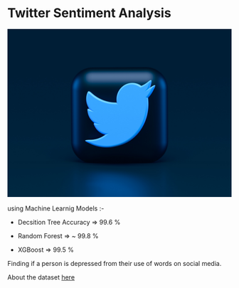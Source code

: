 # Twitter Sentiment Analysis

<img src="assets/twt.jpg" />

using Machine Learnig Models :- 

* Decsition Tree Accuracy => 99.6 %

* Random Forest => ~ 99.8 %

* XGBoost => 99.5 %

Finding if a person is depressed from their use of words on social media.

About the dataset [here](https://www.kaggle.com/datasets/gargmanas/sentimental-analysis-for-tweets)
